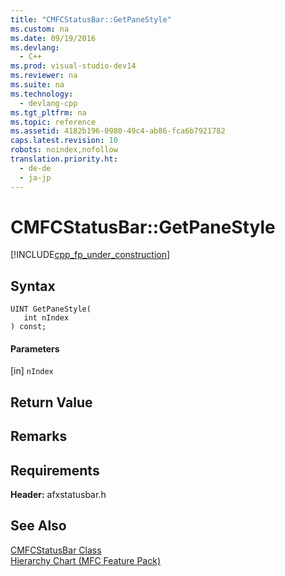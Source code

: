 ```yaml
---
title: "CMFCStatusBar::GetPaneStyle"
ms.custom: na
ms.date: 09/19/2016
ms.devlang: 
  - C++
ms.prod: visual-studio-dev14
ms.reviewer: na
ms.suite: na
ms.technology: 
  - devlang-cpp
ms.tgt_pltfrm: na
ms.topic: reference
ms.assetid: 4182b196-0980-49c4-ab86-fca6b7921782
caps.latest.revision: 10
robots: noindex,nofollow
translation.priority.ht: 
  - de-de
  - ja-jp
---
```

# CMFCStatusBar::GetPaneStyle
[!INCLUDE[cpp_fp_under_construction](../vs140/includes/cpp_fp_under_construction_md.md)]  
  
## Syntax  
  
```  
UINT GetPaneStyle(  
   int nIndex  
) const;  
```  
  
#### Parameters  
 [in] `nIndex`  
  
## Return Value  
  
## Remarks  
  
## Requirements  
 **Header:** afxstatusbar.h  
  
## See Also  
 [CMFCStatusBar Class](../vs140/CMFCStatusBar-Class.md)   
 [Hierarchy Chart (MFC Feature Pack)](../vs140/Hierarchy-Chart.md)